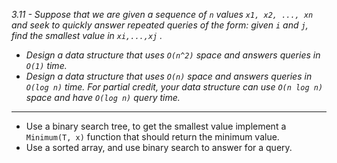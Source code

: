 *3.11 - Suppose that we are given a sequence of `n` values `x1, x2, ..., xn` and seek to quickly answer repeated queries of the form: given `i` and `j`, find the smallest value in `xi,...,xj` .*
- *Design a data structure that uses `O(n^2)` space and answers queries in `O(1)` time.*
- *Design a data structure that uses `O(n)` space and answers queries in `O(log n)` time. For partial credit, your data structure can use `O(n log n)` space and have `O(log n)` query time.*
***
- Use a binary search tree, to get the smallest value implement a `Minimum(T, x)` function that should return the minimum value.
- Use a sorted array, and use binary search to answer for a query.
